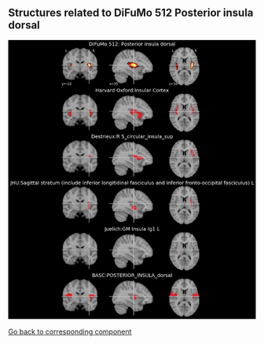 


## Structures related to DiFuMo 512 Posterior insula dorsal

![13](13.jpg "Structures related to DiFuMo 512 Posterior insula dorsal")

[Go back to corresponding component](https://parietal-inria.github.io/DiFuMo/512/html/13.html)